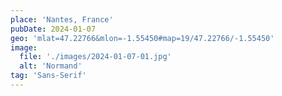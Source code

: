 ```yaml
---
place: 'Nantes, France'
pubDate: 2024-01-07
geo: 'mlat=47.22766&mlon=-1.55450#map=19/47.22766/-1.55450'
image:
  file: './images/2024-01-07-01.jpg'
  alt: 'Normand'
tag: 'Sans-Serif'
---
```

